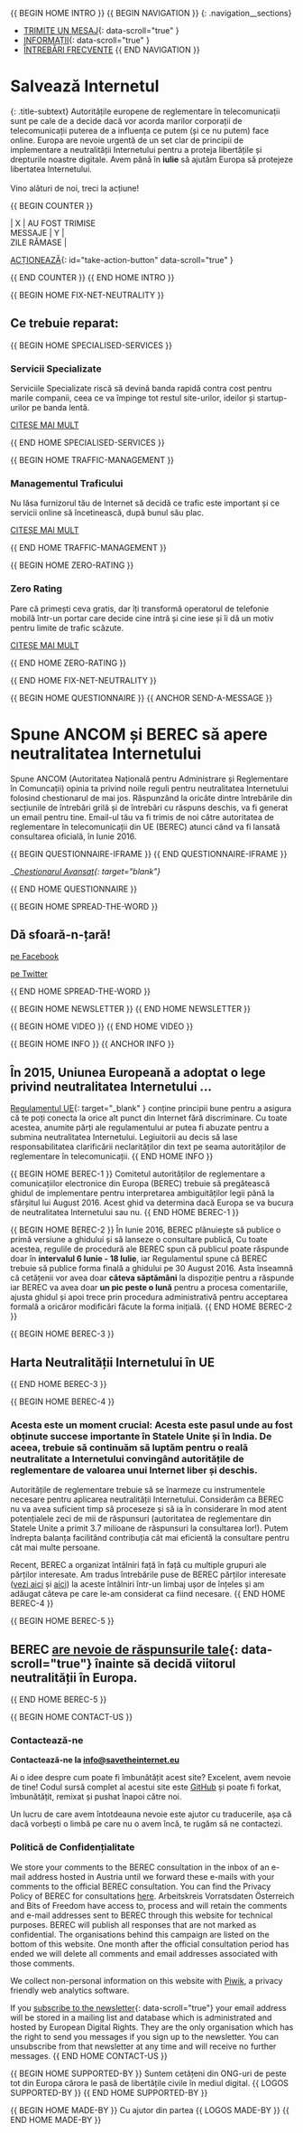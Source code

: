{{ BEGIN HOME INTRO }}
{{ BEGIN NAVIGATION }}
{: .navigation__sections}
- [TRIMITE UN MESAJ](#send-a-message){: data-scroll="true" }
- [INFORMAȚII](#info){: data-scroll="true" }
- [ÎNTREBĂRI FRECVENTE](faq)
{{ END NAVIGATION }}

# Salvează Internetul

{: .title-subtext}
Autoritățile europene de reglementare în telecomunicații sunt pe cale de a decide dacă vor acorda marilor corporații de telecomunicații puterea de a influența ce putem (și ce nu putem) face online. Europa are nevoie urgentă de un set clar de principii de implementare a neutralității Internetului pentru a proteja libertățile și drepturile noastre digitale. Avem până în __iulie__ să ajutăm Europa să protejeze libertatea Internetului.
<br><br>
Vino alături de noi, treci la acțiune!

{{ BEGIN COUNTER }}

| X | AU FOST TRIMISE <br> MESSAJE | Y | <br> ZILE RĂMASE |

[ACȚIONEAZĂ](#send-a-message){: id="take-action-button" data-scroll="true" }

{{ END COUNTER }}
{{ END HOME INTRO }}

{{ BEGIN HOME FIX-NET-NEUTRALITY }}

## Ce trebuie reparat:

{{ BEGIN HOME SPECIALISED-SERVICES }}

### Servicii Specializate

Serviciile Specializate riscă să devină banda rapidă contra cost pentru marile companii, ceea ce va împinge tot restul site-urilor, ideilor și startup-urilor pe banda lentă.

[CITEȘE MAI MULT](faq/#what-are-specialised-services)

{{ END HOME SPECIALISED-SERVICES }}

{{ BEGIN HOME TRAFFIC-MANAGEMENT }}

### Managementul Traficului

Nu lăsa furnizorul tău de Internet să decidă ce trafic este important și ce servicii online să încetinească, după bunul său plac.

[CITEȘE MAI MULT](faq/#what-is-traffic-management)

{{ END HOME TRAFFIC-MANAGEMENT }}

{{ BEGIN HOME ZERO-RATING }}

### Zero Rating

Pare că primești ceva gratis, dar îți transformă operatorul de telefonie mobilă într-un portar care decide cine intră și cine iese și îi dă un motiv pentru limite de trafic scăzute.

[CITEȘE MAI MULT](faq/#what-is-zero-rating)

{{ END HOME ZERO-RATING }}

{{ END HOME FIX-NET-NEUTRALITY }}


{{ BEGIN HOME QUESTIONNAIRE }}
{{ ANCHOR SEND-A-MESSAGE }}

# Spune ANCOM și BEREC să apere neutralitatea Internetului

Spune ANCOM (Autoritatea Națională pentru Administrare și Reglementare în Comuncații) opinia ta privind noile reguli pentru neutralitatea Internetului folosind chestionarul de mai jos. Răspunzând la oricâte dintre întrebările din secțiunile de întrebări grilă și de întrebări cu răspuns deschis, va fi generat un email pentru tine. Email-ul tău va fi trimis de noi către autoritatea de reglementare în telecomunicații din UE (BEREC) atunci când va fi lansată consultarea oficială, în Iunie 2016.

{{ BEGIN QUESTIONNAIRE-IFRAME }}
{{ END QUESTIONNAIRE-IFRAME }}

__[Chestionarul Avansat](https://consultation.savetheinternet.eu/advanced/){: target="_blank"}__

{{ END HOME QUESTIONNAIRE }}

{{ BEGIN HOME SPREAD-THE-WORD }}

## Dă sfoară-n-țară!

[pe Facebook](http://www.facebook.com/sharer/sharer.php?s=100&p%5Burl%5D=http://www.savetheinternet.eu/&p%5Bimages%5D%5B0%5D=http://www.savetheinternet.eu/img/thumbnail.png&p%5Btitle%5D=Help%20Save%20the%20Internet&p%5Bsummary%5D=Your%20freedom%20online%20is%20threatened%20by%20EU%20proposals.%20The%20fight%20for%20an%20open%20Internet%20is%20happening%20right%20now%20in%20Brussels.)

[pe Twitter](https://twitter.com/intent/tweet?text=Help%20save%20the%20internet.%20Tell%20your%20regulator%20to%20safeguard%20net%20neutrality.%20http%3A%2F%2Fwww.savetheinternet.eu%2F%20%23SaveTheInternet)

{{ END HOME SPREAD-THE-WORD }}

{{ BEGIN HOME NEWSLETTER }}
{{ END HOME NEWSLETTER }}

{{ BEGIN HOME VIDEO }}
{{ END HOME VIDEO }}

{{ BEGIN HOME INFO }}
{{ ANCHOR INFO }}
## În 2015, Uniunea Europeană a adoptat o lege privind neutralitatea Internetului ...

[Regulamentul UE](http://eur-lex.europa.eu/legal-content/EN/TXT/?uri=CELEX:32015R2120){: target="_blank" } conține principii bune pentru a asigura că te poți conecta la orice alt punct din Internet fără discriminare. Cu toate acestea, anumite părți ale regulamentului ar putea fi abuzate pentru a submina neutralitatea Internetului. Legiuitorii au decis să lase responsabilitatea clarificării neclarităților din text pe seama autorităților de reglementare în telecomunicații.
{{ END HOME INFO }}


{{ BEGIN HOME BEREC-1 }}
Comitetul autorităților de reglementare a comunicațiilor electronice din Europa (BEREC) trebuie să pregătească ghidul de implementare pentru interpretarea ambiguităților legii până la sfârșitul lui August 2016. Acest ghid va determina dacă Europa se va bucura de neutralitatea Internetului sau nu.
{{ END HOME BEREC-1 }}

{{ BEGIN HOME BEREC-2 }}
În Iunie 2016, BEREC plănuiește să publice o primă versiune a ghidului și să lanseze o consultare publică, Cu toate acestea, regulile de procedură ale BEREC spun că publicul poate răspunde doar în __intervalul 6 Iunie - 18 Iulie__, iar Regulamentul spune că BEREC trebuie să publice forma finală a ghidului pe 30 August 2016. Asta înseamnă că cetățenii vor avea doar __câteva săptămâni__ la dispoziție pentru a răspunde iar BEREC va avea doar __un pic peste o lună__ pentru a procesa comentariile, ajusta ghidul și apoi trece prin procedura administrativă pentru acceptarea formală a oricăror modificări făcute la forma inițială.
{{ END HOME BEREC-2 }}

{{ BEGIN HOME BEREC-3 }}
## Harta Neutralității Internetului în UE
{{ END HOME BEREC-3 }}

{{ BEGIN HOME BEREC-4 }}
### __Acesta este un moment crucial: Acesta este pasul unde au fost obținute succese importante în Statele Unite și în India. De aceea, trebuie să continuăm să luptăm pentru o reală neutralitate a Internetului convingând autoritățile de reglementare de valoarea unui Internet liber și deschis.__

Autoritățile de reglementare trebuie să se înarmeze cu instrumentele necesare pentru aplicarea neutralității Internetului. Considerăm ca BEREC nu va avea suficient timp să proceseze și să ia în considerare în mod atent potențialele zeci de mii de răspunsuri (autoritatea de reglementare din Statele Unite a primit 3.7 milioane de răspunsuri la consultarea lor!). Putem îndrepta balanța facilitând contribuția cât mai eficientă la consultare pentru cât mai multe persoane.

Recent, BEREC a organizat întâlniri față în față cu multiple grupuri ale părților interesate. Am tradus întrebările puse de BEREC părților interesate ([vezi aici](https://edri.org/edris-first-input-on-net-neutrality-guidelines/) și [aici](https://www.accessnow.org/rekindling-net-neutrality-our-meeting-with-eus-telecoms-regulators/)) la aceste întâlniri într-un limbaj ușor de înțeles și am adăugat câteva pe care le-am considerat ca fiind necesare.
{{ END HOME BEREC-4 }}

{{ BEGIN HOME BEREC-5 }}
## BEREC [are nevoie de răspunsurile tale](#send-a-message){: data-scroll="true"} înainte să decidă viitorul neutralității în Europa.
{{ END HOME BEREC-5 }}

{{ BEGIN HOME CONTACT-US }}
### Contactează-ne

__Contactează-ne la [info@savetheinternet.eu](mailto:info@savetheinternet.eu)__

Ai o idee despre cum poate fi îmbunătățit acest site? Excelent, avem nevoie de tine! Codul sursă complet al acestui site este [GitHub](https://github.com/Netzfreiheit/STI-UI) și poate fi forkat, îmbunătățit, remixat și pushat înapoi către noi.

Un lucru de care avem întotdeauna nevoie este ajutor cu traducerile, așa că dacă vorbești o limbă pe care nu o avem încă, te rugăm să ne contactezi.

### Politică de Confidențialitate

We store your comments to the BEREC consultation in the inbox of an e-mail address hosted in Austria until we forward these e-mails with your comments to the official BEREC consultation. You can find the Privacy Policy of BEREC for consultations [here](http://berec.europa.eu/eng/document_register/subject_matter/berec_office/download/0/4615-privacy-statement-berec-office-policy-do_0.pdf). Arbeitskreis Vorratsdaten Österreich and Bits of Freedom have access to, process and will retain the comments and e-mail addresses sent to BEREC through this website for technical purposes. BEREC will publish all responses that are not marked as confidential. The organisations behind this campaign are listed on the bottom of this website. One month after the official consultation period has ended we will delete all comments and email addresses associated with those comments.

We collect non-personal information on this website with [Piwik](https://piwik.org/), a privacy friendly web analytics software.

If you [subscribe to the newsletter](#subscribe-to-newsletter){: data-scroll="true"} your email address will be stored in a mailing list and database which is administrated and hosted by European Digital Rights. They are the only organisation which has the right to send you messages if you sign up to the newsletter. You can unsubscribe from that newsletter at any time and will receive no further messages. 
{{ END HOME CONTACT-US }}

{{ BEGIN HOME SUPPORTED-BY }}
Suntem cetățeni din ONG-uri de peste tot din Europa cărora le pasă de libertățile civile în mediul digital.
{{ LOGOS SUPPORTED-BY }}
{{ END HOME SUPPORTED-BY }}

{{ BEGIN HOME MADE-BY }}
Cu ajutor din partea
{{ LOGOS MADE-BY }}
{{ END HOME MADE-BY }}
